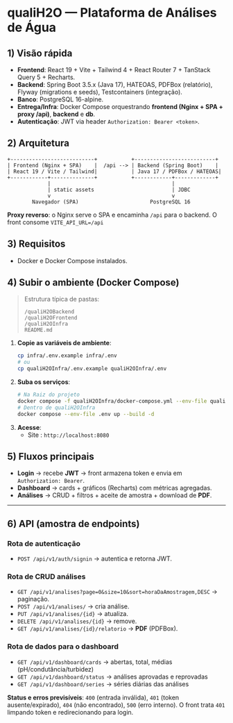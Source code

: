 # qualiH2O — Plataforma de Análises de Água

## 1) Visão rápida
- **Frontend**: React 19 + Vite + Tailwind 4 + React Router 7 + TanStack Query 5 + Recharts.
- **Backend**: Spring Boot 3.5.x (Java 17), HATEOAS, PDFBox (relatório), Flyway (migrations e seeds), Testcontainers (integração).
- **Banco**: PostgreSQL 16-alpine.
- **Entrega/Infra**: Docker Compose orquestrando **frontend (Nginx + SPA + proxy /api)**, **backend** e **db**.
- **Autenticação**: JWT via header `Authorization: Bearer <token>`.

## 2) Arquitetura
```
+---------------------------+           +--------------------------+
| Frontend (Nginx + SPA)    |  /api --> | Backend (Spring Boot)    |
| React 19 / Vite / Tailwind|           | Java 17 / PDFBox / HATEOAS|
+------------+--------------+           +------------+-------------+
             |                                       |
             | static assets                         | JDBC
             v                                       v
        Navegador (SPA)                       PostgreSQL 16
```
**Proxy reverso**: o Nginx serve o SPA e encaminha `/api` para o backend. O front consome `VITE_API_URL=/api`

## 3) Requisitos
- Docker e Docker Compose instalados.

## 4) Subir o ambiente (Docker Compose)
> Estrutura típica de pastas:
>
> ```
> /qualiH2OBackend
> /qualiH2OFrontend
> /qualiH2OInfra  
> README.md
> ```

1. **Copie as variáveis de ambiente**:
   ```bash
   cp infra/.env.example infra/.env
   # ou
   cp qualiH2OInfra/.env.example qualiH2OInfra/.env
   ```
2. **Suba os serviços**:
   ```bash
   # Na Raiz do projeto
   docker compose -f qualiH2OInfra/docker-compose.yml --env-file qualiH2OInfra/.env up -d --build
   # Dentro de qualiH2OInfra
   docker compose --env-file .env up --build -d
   ```
3. **Acesse**:
   - Site : `http://localhost:8080` 

## 5) Fluxos principais
- **Login** → recebe **JWT** → front armazena token e envia em `Authorization: Bearer`.
- **Dashboard** → cards + gráficos (Recharts) com métricas agregadas.
- **Análises** → CRUD + filtros + aceite de amostra + download de **PDF**.

---

## 6) API (amostra de endpoints)

### Rota de autenticação
- `POST /api/v1/auth/signin` → autentica e retorna JWT.
### Rota de CRUD análises
- `GET /api/v1/analises?page=0&size=10&sort=horaDaAmostragem,DESC` → paginação.
- `POST /api/v1/analises/` → cria análise.
- `PUT /api/v1/analises/{id}` → atualiza.
- `DELETE /api/v1/analises/{id}` → remove.
- `GET /api/v1/analises/{id}/relatorio` → **PDF** (PDFBox).
### Rota de dados para o dashboard
- `GET /api/v1/dashboard/cards` → abertas, total, médias (pH/condutância/turbidez)
- `GET /api/v1/dashboard/status` → análises aprovadas e reprovadas
- `GET /api/v1/dashboard/series` → séries diárias das análises

**Status e erros previsíveis**: `400` (entrada inválida), `401` (token ausente/expirado), `404` (não encontrado), `500` (erro interno). O front trata `401` limpando token e redirecionando para login.
